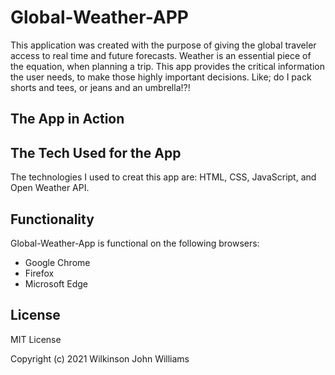 # Global-Weather-APP

This application was created with the purpose of giving the global traveler access to real time and future forecasts. Weather is an essential piece of the equation, when planning a trip. This app provides the critical information the user needs,  to make those highly important decisions. Like; do I pack shorts and tees, or jeans and an umbrella!?!

## The App in Action


## The Tech Used for the App

The technologies I used to creat this app are: HTML, CSS, JavaScript, and Open Weather API.

## Functionality

Global-Weather-App is functional on the following browsers:

* Google Chrome
* Firefox
* Microsoft Edge

## License

MIT License

Copyright (c) 2021 Wilkinson John Williams
